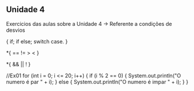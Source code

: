 ## Unidade 4

Exercicios das aulas sobre a Unidade 4 -> Referente a condições de desvios

{
    if;
    if else;
    switch case.
}

*{
    ==
    !=
    >
    <
}

*{
    &&
    ||
    !
}

//Ex01
        for (int i = 0; i <= 20; i++) {
            if (i % 2 == 0) {
                System.out.println("O numero é par " + i);
            } else {
                System.out.println("O numero é impar " + i);
            }
        }


